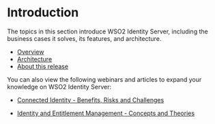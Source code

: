 # Introduction

The topics in this section introduce WSO2 Identity Server, including the
business cases it solves, its features, and architecture.

-   [Overview](../../introduction/overview)
-   [Architecture](../../introduction/architecture)
-   [About this release](../../introduction/about-this-release)

You can also view the following webinars and articles to expand your
knowledge on WSO2 Identity Server:

-   [Connected Identity - Benefits, Risks and
    Challenges](http://wso2.com/library/webinars/2015/05/connected-identity-benefits-risks-and-challenges/)

-   [Identity and Entitlement Management - Concepts and
    Theories](http://wso2.com/library/webinars/2014/05/identity-and-entitlement-management-concepts-and-theories/)

  
